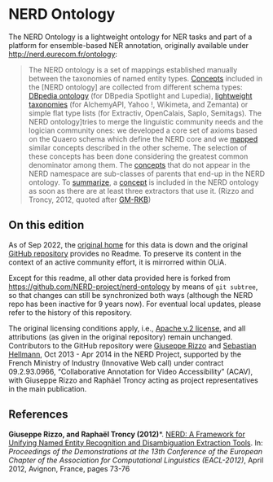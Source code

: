 # NERD Ontology

The NERD Ontology is a lightweight ontology for NER tasks and part of a platform for ensemble-based NER annotation, originally available under <http://nerd.eurecom.fr/ontology>:

> The NERD ontology is a set of
        mappings
        established manually between the taxonomies of named entity
        types.
        [Concepts](http://www.gabormelli.com/RKB/RKB/Concept) included in the [NERD
        ontology] are collected from different
        schema
        types:
        [DBpedia
        ontology](http://www.gabormelli.com/RKB/RKB/DBpedia_ontology)
        (for DBpedia
        Spotlight
        and
        Lupedia),
        [lightweight
        taxonomies](http://www.gabormelli.com/RKB/RKB/lightweight_taxonomi)
        (for
        AlchemyAPI,
        Yahoo
        !,
        Wikimeta,
        and
        Zemanta)
        or simple flat type
        lists
        (for
        Extractiv,
        OpenCalais,
        Saplo,
        Semitags).
        The NERD ontology]tries to merge the
        linguistic
        community
        needs and the logician
        community
        ones: we developed a core set of
        axioms
        based on the Quaero
        schema
        which define the NERD
        core
        and we [mapped](http://www.gabormelli.com/RKB/RKB/mapped) similar
        concepts
        described
        in the other
        scheme.
        The selection of these concepts has been done considering the
        greatest common
        denominator
        among them. The [concepts](http://www.gabormelli.com/RKB/RKB/concept)
        that do not appear in the NERD
        namespace
        are sub-classes of
        parents
        that end-up in the NERD ontology. To
        [summarize](http://www.gabormelli.com/RKB/RKB/summarize), a
        [concept](http://www.gabormelli.com/RKB/RKB/concept) is included in
        the NERD ontology as soon as there are
        at least three
        extractors
        that use
        it.
(Rizzo and Troncy, 2012, quoted after [GM-RKB](http://www.gabormelli.com/RKB/index.php?title=NERD_Ontology&oldid=763405))

## On this edition

As of Sep 2022, the [original home](http://nerd.eurecom.fr/ontology) for this data is down and the original [GitHub repository](https://github.com/NERD-project/nerd-ontology) provides no Readme. To preserve its content in the context of an active community effort, it is mirrorred within OLiA.

Except for this readme, all other data provided here is forked from https://github.com/NERD-project/nerd-ontology by means of `git subtree`, so that changes can still be synchronized both ways (although the NERD repo has been inactive for 9 years now). For eventual local updates, please refer to the history of this repository.

The original licensing conditions apply, i.e., [Apache v.2 license](LICENSE), and all attributions (as given in the original repository) remain unchanged. Contributors to the GitHub repository were [Giuseppe Rizzo](https://github.com/giusepperizzo) and [Sebastian Hellmann](https://github.com/kurzum), Oct 2013 - Apr 2014 in the NERD Project, supported by the French Ministry of Industry (Innovative Web call) under contract 09.2.93.0966, “Collaborative Annotation for Video Accessibility” (ACAV), with Giuseppe Rizzo and Raphäel Troncy acting as project representatives in the main publication.

## References

**Giuseppe Rizzo,
    and Raphaël
    Troncy    (2012)***. [NERD: A Framework for
    Unifying Named Entity Recognition and Disambiguation Extraction
    Tools](https://aclanthology.org/E12-2015.pdf). In: *Proceedings of the Demonstrations at the 13th
    Conference of the European Chapter of the Association for Computational Linguistics (EACL-2012)*, April 2012, Avignon, France, pages 73-76
